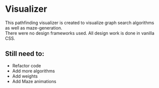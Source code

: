 # Visualizer

This pathfinding visualizer is created to visualize graph search algorithms as well as maze-generation.  
There were no design frameworks used. All design work is done in vanilla CSS.  

## Still need to:
- Refactor code
- Add more algorithms
- Add weights
- Add Maze animations

